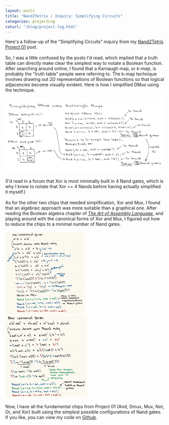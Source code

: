 ```yaml
---
layout: posts
title: "Nand2Tetris / Inquiry: Simplifying Circuits"
categories: projectLog
caturl: "/blog/project-log.html"
---
```

Here's a follow-up of the "Simplifying Circuits" inquiry from my <a href="/projectjournal/2023/03/28/boolean-functions.html" target="_blank"><u>N</u>and2Tetris Project 01</a> post.
<br><br>
So, I was a little confused by the posts I'd read, which implied that a truth table can directly make clear the simplest way to notate a Boolean function. After searching around online, I found that a Karnaugh map, or <i>k-map</i>, is probably the "truth table" people were referring to. The k-map technique involves drawing out 2D representations of Boolean functions so that logical adjacencies become visually evident. Here is how I simplified DMux using the technique.
<br><br><a href="/images/for-posts/simplify_dmux.png" target="_blank"><img src="/images/for-posts/simplify_dmux.png" width="500px"></a>
<br><br>(I'd read in a forum that Xor is most minimally built in 4 Nand gates, which is why I knew to notate that Xor == 4 Nands before having actually simplified it myself.)
<br><br>As for the other two chips that needed simplification, Xor and Mux, I found that an algebraic approach was more suitable than a graphical one. After reading the Boolean algebra chapter of <a href="https://www.ic.unicamp.br/~pannain/mc404/aulas/pdfs/Art%20Of%20Intel%20x86%20Assembly.pdf" target="_blank"><i><u>T</u>he Art of Assembly Language</i></a>, and playing around with the canonical forms of Xor and Mux, I figured out how to reduce the chips to a minimal number of Nand gates.
<br><br><a href="/images/for-posts/xor_breakdown.png" target="_blank"><img src="/images/for-posts/xor_breakdown.png" height="260px"></a> <a href="/images/for-posts/mux_breakdown.png" target="_blank"><img src="/images/for-posts/mux_breakdown.png" height="260px"></a>
<br><br>Now, I have all the fundamental chips from Project 01 (And, Dmux, Mux, Not, Or, and Xor) built using the simplest possible configurations of Nand gates. If you like, you can view my code on <a href="https://github.com/wangzi190/nand2tetris/tree/master/01" target="_blank"><u>G</u>ithub</a>.